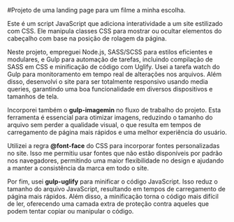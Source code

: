 #Projeto de uma landing page para um filme a minha escolha.

Este é um script JavaScript que adiciona interatividade a um site estilizado com CSS. Ele manipula classes CSS para mostrar ou ocultar elementos do cabeçalho com base na posição de rolagem da página.

Neste projeto, empreguei Node.js, SASS/SCSS para estilos eficientes e modulares, e Gulp para automação de tarefas, incluindo compilação de SASS em CSS e minificação de código com Uglify. Usei a tarefa watch do Gulp para monitoramento em tempo real de alterações nos arquivos. Além disso, desenvolvi o site para ser totalmente responsivo usando media queries, garantindo uma boa funcionalidade em diversos dispositivos e tamanhos de tela.

Incorporei também o **gulp-imagemin** no fluxo de trabalho do projeto. Esta ferramenta é essencial para otimizar imagens, reduzindo o tamanho do arquivo sem perder a qualidade visual, o que resulta em tempos de carregamento de página mais rápidos e uma melhor experiência do usuário.

Utilizei a regra **@font-face** do CSS para incorporar fontes personalizadas no site. Isso me permitiu usar fontes que não estão disponíveis por padrão nos navegadores, permitindo uma maior flexibilidade no design e ajudando a manter a consistência da marca em todo o site.

Por fim, usei **gulp-uglify** para minificar o código JavaScript. Isso reduz o tamanho do arquivo JavaScript, resultando em tempos de carregamento de página mais rápidos. Além disso, a minificação torna o código mais difícil de ler, oferecendo uma camada extra de proteção contra aqueles que podem tentar copiar ou manipular o código.
